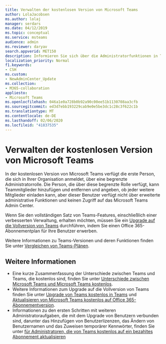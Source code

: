 ```yaml
---
title: Verwalten der kostenlosen Version von Microsoft Teams
author: LolaJacobsen
ms.author: lolaj
manager: serdars
ms.date: 04/12/2019
ms.topic: conceptual
ms.service: msteams
audience: admin
ms.reviewer: daryav
search.appverid: MET150
description: Informieren Sie sich über die Administratorfunktionen in Teams kostenlos.
localization_priority: Normal
f1.keywords:
- CSH
ms.custom:
- NewAdminCenter_Update
ms.collection:
- M365-collaboration
appliesto:
- Microsoft Teams
ms.openlocfilehash: 046a1e0a728b0b92a90c00ee51b1130708aa3cfb
ms.sourcegitcommit: ed3d7ebb193229cab9e0e5be3dc1c28c3f622c1b
ms.translationtype: MT
ms.contentlocale: de-DE
ms.lasthandoff: 02/06/2020
ms.locfileid: "41837535"
---
```

<a name="manage-the-free-version-of-microsoft-teams"></a>Verwalten der kostenlosen Version von Microsoft Teams
==========================================

In der kostenlosen Version von Microsoft Teams verfügt die erste Person, die sich in Ihrer Organisation anmeldet, über eine begrenzte Administratorrolle. Die Person, die über diese begrenzte Rolle verfügt, kann Teammitglieder hinzufügen und entfernen und angeben, ob jeder weitere Mitglieder einladen kann, aber dieser Benutzer verfügt nicht über erweiterte administrative Funktionen und keinen Zugriff auf das Microsoft Teams Admin Center. 

Wenn Sie den vollständigen Satz von Teams-Features, einschließlich einer verbesserten Verwaltung, erhalten möchten, müssen Sie ein [Upgrade auf die Vollversion von Teams](upgrade-freemium.md) durchführen, indem Sie einen Office 365-Abonnementplan für Ihre Benutzer erwerben. 

Weitere Informationen zu Teams-Versionen und deren Funktionen finden Sie unter [Vergleichen von Teams-Plänen](https://products.office.com/microsoft-teams/free).

## <a name="more-information"></a>Weitere Informationen

- Eine kurze Zusammenfassung der Unterschiede zwischen Teams und Teams, die kostenlos sind, finden Sie unter [Unterschiede zwischen Microsoft Teams und Microsoft Teams kostenlos](https://support.office.com/article/0b69cf39-eb52-49af-b255-60d46fdf8a9c). 
- Weitere Informationen zum Upgrade auf die Vollversion von Teams finden Sie unter [Upgrade von Teams kostenlos in Teams](https://support.office.com/article/29475bbd-a34f-4175-9b33-d44430f8ad39) und [Aktualisieren von Microsoft Teams kostenlos auf Office 365-Abonnementversion](upgrade-freemium.md).
- Informationen zu den ersten Schritten mit weiteren Administratoraufgaben, die mit dem Upgrade von Benutzern verbunden sind, darunter das Hinzufügen von Benutzerlizenzen, das Ändern von Benutzernamen und das Zuweisen temporärer Kennwörter, finden Sie unter [für Administratoren, die von Teams kostenlos auf ein bezahltes Abonnement aktualisieren](https://support.office.com/article/75a95e7f-001e-42d0-a787-ae8b992d5a52)

